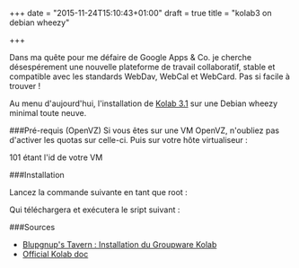 +++
date = "2015-11-24T15:10:43+01:00"
draft = true
title = "kolab3 on debian wheezy"

+++

Dans ma quête pour me défaire de Google Apps & Co. je cherche désespérement une nouvelle plateforme de travail collaboratif, stable et compatible avec les standards WebDav, WebCal et WebCard. Pas si facile à trouver !

Au menu d'aujourd'hui, l'installation de [Kolab 3.1](http://kolab.org) sur une Debian wheezy minimal toute neuve.

###Pré-requis (OpenVZ)
Si vous êtes sur une VM OpenVZ, n'oubliez pas d'activer les quotas sur celle-ci.
Puis sur votre hôte virtualiseur :

101 étant l'id de votre VM

<script src="https://gist.github.com/dae57e7b29c494363c38.js?file=debian7-kolab3-configure-vz.sh"></script>

###Installation

Lancez la commande suivante en tant que root :

<script src="https://gist.github.com/dae57e7b29c494363c38.js?file=debian7-kolab3-start.Sh"></script>

Qui téléchargera et exécutera le sript suivant :

<script src="https://gist.github.com/dae57e7b29c494363c38.js?file=debian7-kolab3-setup.sh"></script>

###Sources
* [Blupgnup's Tavern : Installation du Groupware Kolab](http://blupgnup.com/installation-groupware-kolab/)
* [Official Kolab doc](http://docs.kolab.org/)